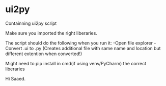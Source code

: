# ui2py
Containning ui2py script


Make sure you imported the right liberaries.

The script should do the following when you run it:
-Open file explorer
-Convert .ui to .py 
(Creates additional file with same name and location but different extention when converted!)

Might need to pip install in cmd(if using venv/PyCharm) the correct liberaries




Hi Saaed.
